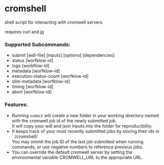 # cromshell
shell script for interacting with cromwell servers

requires curl and [jq](https://stedolan.github.io/jq/)

### Supported Subcommands:
  * submit [wdl-file] [inputs] [options] [dependencies]
  * status [worfklow-id]
  * logs [workflow-id]
  * metadata [worfklow-id]
  * execution-status-count [worfklow-id]
  * slim-metadata [worfklow-id]
  * timing [worfklow-id]
  * abort [worfklow-id]
   
 ### Features:
 * Running `submit` will create a new folder in your working directory named with the cromwell job id of the newly submitted job.  
 It will copy your wdl and json inputs into the folder for reproducibility.  
 * It keeps track of your most recently submitted jobs by storing their ids in `./cromshell/  
 You may ommit the job ID of the last job submitted when running commands, or use negative numbers to reference previous jobs.
 * You can override the default cromwell server by setting the environmental variable CROMWELL_URL to the appropriate URL.

